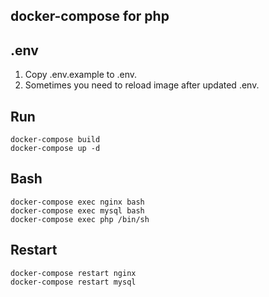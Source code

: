 ## docker-compose for php

## .env
1. Copy .env.example to .env.
2. Sometimes you need to reload image after updated .env.

## Run
```shell
docker-compose build
docker-compose up -d
```

## Bash
```shell
docker-compose exec nginx bash
docker-compose exec mysql bash
docker-compose exec php /bin/sh
```

## Restart
```shell
docker-compose restart nginx
docker-compose restart mysql
```